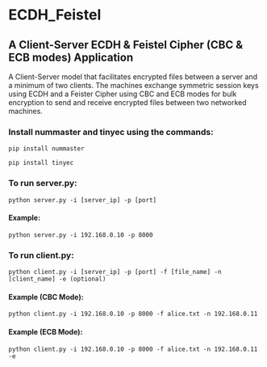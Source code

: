 # ECDH_Feistel

## A Client-Server ECDH & Feistel Cipher (CBC & ECB modes) Application

A Client-Server model that facilitates encrypted files between a server and a minimum of two clients. The machines exchange symmetric session keys using ECDH and a Feister Cipher using CBC and ECB modes for bulk encryption to send and receive encrypted files between two networked machines.

### Install nummaster and tinyec using the commands:

```pip install nummaster```

```pip install tinyec```

### To run server.py:

```python server.py -i [server_ip] -p [port]```

#### Example:

```python server.py -i 192.168.0.10 -p 8000```

### To run client.py:

```python client.py -i [server_ip] -p [port] -f [file_name] -n [client_name] -e (optional)```

#### Example (CBC Mode):

```python client.py -i 192.168.0.10 -p 8000 -f alice.txt -n 192.168.0.11```

#### Example (ECB Mode):

```python client.py -i 192.168.0.10 -p 8000 -f alice.txt -n 192.168.0.11 -e```
